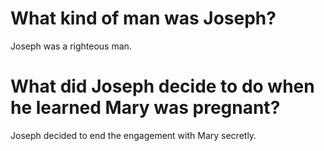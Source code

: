 # What kind of man was Joseph?

Joseph was a righteous man.

# What did Joseph decide to do when he learned Mary was pregnant?

Joseph decided to end the engagement with Mary secretly.
